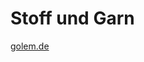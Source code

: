 # Stoff und Garn

[golem.de](https://www.golem.de/news/10-jahre-turtlestitch-endlich-mal-was-huebsches-coden-2507-197741.html)